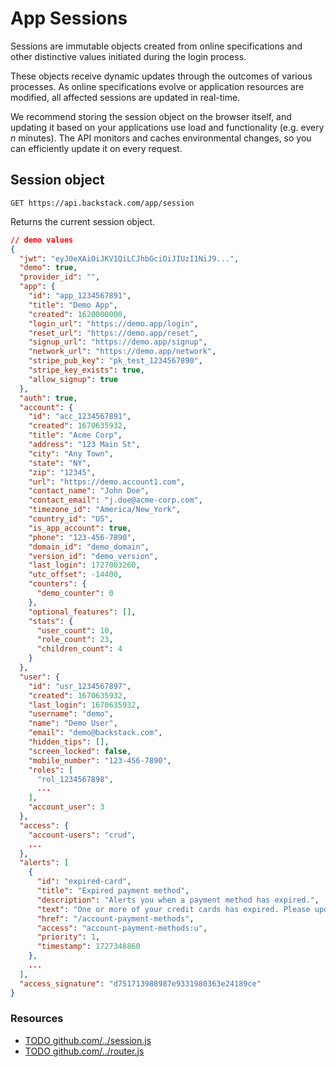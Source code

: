 # App Sessions

Sessions are immutable objects created from online specifications and other distinctive values initiated during the login process.

These objects receive dynamic updates through the outcomes of various processes. As online specifications evolve or application resources are modified, all affected sessions are updated in real-time.

We recommend storing the session object on the browser itself, and updating it based on your applications use load and functionality (e.g. every _n_ minutes). The API monitors and caches environmental changes, so you can efficiently update it on every request.

## Session object

```http request
GET https://api.backstack.com/app/session
```

Returns the current session object.

```json
// demo values
{
  "jwt": "eyJ0eXAiOiJKV1QiLCJhbGciOiJIUzI1NiJ9...",
  "demo": true,
  "provider_id": "",
  "app": {
    "id": "app_1234567891",
    "title": "Demo App",
    "created": 1620000000,
    "login_url": "https://demo.app/login",
    "reset_url": "https://demo.app/reset",
    "signup_url": "https://demo.app/signup",
    "network_url": "https://demo.app/network",
    "stripe_pub_key": "pk_test_1234567890",
    "stripe_key_exists": true,
    "allow_signup": true
  },
  "auth": true,
  "account": {
    "id": "acc_1234567891",
    "created": 1670635932,
    "title": "Acme Corp",
    "address": "123 Main St",
    "city": "Any Town",
    "state": "NY",
    "zip": "12345",
    "url": "https://demo.account1.com",
    "contact_name": "John Doe",
    "contact_email": "j.doe@acme-corp.com",
    "timezone_id": "America/New_York",
    "country_id": "US",
    "is_app_account": true,
    "phone": "123-456-7890",
    "domain_id": "demo_domain",
    "version_id": "demo_version",
    "last_login": 1727003260,
    "utc_offset": -14400,
    "counters": {
      "demo_counter": 0
    },
    "optional_features": [],
    "stats": {
      "user_count": 10,
      "role_count": 23,
      "children_count": 4
    }
  },
  "user": {
    "id": "usr_1234567897",
    "created": 1670635932,
    "last_login": 1670635932,
    "username": "demo",
    "name": "Demo User",
    "email": "demo@backstack.com",
    "hidden_tips": [],
    "screen_locked": false,
    "mobile_number": "123-456-7890",
    "roles": [
      "rol_1234567898",
      ...
    ],
    "account_user": 3
  },
  "access": {
    "account-users": "crud",
    ...
  },
  "alerts": [
    {
      "id": "expired-card",
      "title": "Expired payment method",
      "description": "Alerts you when a payment method has expired.",
      "text": "One or more of your credit cards has expired. Please update your payment methods.",
      "href": "/account-payment-methods",
      "access": "account-payment-methods:u",
      "priority": 1,
      "timestamp": 1727348860
    },
    ...
  ],
  "access_signature": "d751713988987e9331980363e24189ce"
}
```

### Resources

- [TODO github.com/../session.js](https://github.com/deloachtech/backstack-demo/blob/main/src/session.js)
- [TODO github.com/../router.js](https://github.com/deloachtech/backstack-demo/blob/main/src/router.js)





